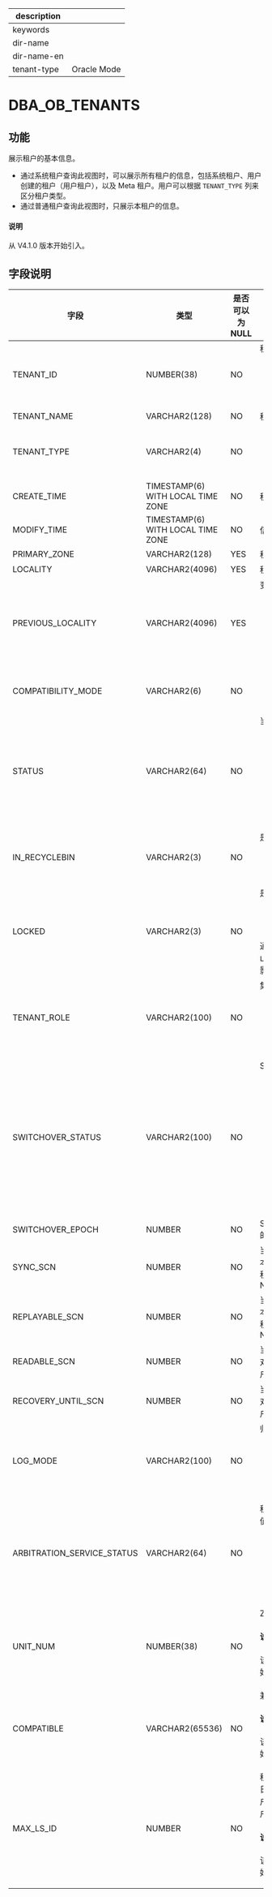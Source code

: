 |description||
|---|---|
|keywords||
|dir-name||
|dir-name-en||
|tenant-type|Oracle Mode|

# DBA_OB_TENANTS

## 功能

展示租户的基本信息。

* 通过系统租户查询此视图时，可以展示所有租户的信息，包括系统租户、用户创建的租户（用户租户），以及 Meta 租户。用户可以根据 `TENANT_TYPE` 列来区分租户类型。
* 通过普通租户查询此视图时，只展示本租户的信息。


<main id="notice" type='explain'>
  <h4>说明</h4>
  <p>从 V4.1.0 版本开始引入。</p>
</main>

## 字段说明

| **字段** | **类型** | **是否可以为 NULL** | **描述** |
| --- | --- | --- | --- |
| TENANT_ID | NUMBER(38) | NO | 租户 ID：<ul><li> 1：系统租户 ID  </li><li> 其他值：用户租户或者 Meta 租户 ID </li></ul>|
| TENANT_NAME | VARCHAR2(128) | NO | 租户名 |
| TENANT_TYPE | VARCHAR2(4) | NO | <ul><li> `SYS` 系统租户  </li><li> `USER` 用户租户 </li><li>`META` Meta租户 </li></ul> |
| CREATE_TIME | TIMESTAMP(6) WITH LOCAL TIME ZONE | NO | 租户创建时间|
| MODIFY_TIME | TIMESTAMP(6) WITH LOCAL TIME ZONE | NO | 信息更新时间|
| PRIMARY_ZONE | VARCHAR2(128) | YES | 租户 Primary Zone|
| LOCALITY | VARCHAR2(4096) | YES | 租户副本分布信息|
| PREVIOUS_LOCALITY | VARCHAR2(4096) | YES | 变更前的 Locality 信息：<ul><li> 如果该值有效，则说明 Locality 变更没有完成  </li><li> NULL 表示没有进行 Locality 变更 </li></ul>|
| COMPATIBILITY_MODE | VARCHAR2(6) | NO | <ul><li>  MySQL 兼容模式 </li><li>  Oracle 兼容模式</li></ul>|
| STATUS | VARCHAR2(64) | NO |  当前租户状态：<ul><li>   `NORMAL`正常状态租户</li><li>`RESTORE` 物理恢复中的租户  </li><li>`CREATING` 正在创建的租户 </li><li> `DROPPING` 正在删除的租户 </li></ul>|
| IN_RECYCLEBIN | VARCHAR2(3) | NO | 是否在回收站中：<ul><li>  `YES` 在回收站中 </li><li> `NO` 不在回收站中 </li></ul>|
| LOCKED | VARCHAR2(3) | NO | 是否是锁定状态：<ul><li>  `YES` 是锁定状态 </li><li>`NO` 不是锁定状态  </li></ul>通过 `ALTER TENANT xxx LOCK&#124;UNLOCK` 命令来影响字段值|
| TENANT_ROLE | VARCHAR2(100) | NO | 集群角色：<ul><li>`PRIMARY` 指主租户   </li><li>  `STANDBY` 指备租户  </li><li> `RESTORE` 指租户处于恢复中 </li></ul>|
| SWITCHOVER_STATUS | VARCHAR2(100) | NO |SWITCHOVER 状态：<ul><li> `SWITCHING TO PRIMARY` 指备切主状态</li><li>`PREPARE FLASHBACK` 指准备 Flashback  状态 </li><li>`FLASHBACK` 指 Flashback 状态 </li><li>`PREPARE SWITCHING TO STANDBY` 指准备主切备状态 </li><li> `SWITCHING TO STANDBY` 指主切备状态 </li></ul> |
| SWITCHOVER_EPOCH | NUMBER | NO | SWITCHOVER/FAILOVER 的唯一标识|
| SYNC_SCN | NUMBER | NO | 当前租户已同步的快照版本，对于系统租户和 Meta 租户无意义，显示为 NULL|
| REPLAYABLE_SCN | NUMBER | NO | 当前租户可回放快照版本，对于系统租户和 Meta 租户无意义，显示为 NULL|
| READABLE_SCN | NUMBER | NO | 当前租户可读快照版本，对于系统租户和 Meta 租户无意义，显示为 NULL|
| RECOVERY_UNTIL_SCN | NUMBER | NO | 当前租户最大恢复位点，对于系统租户和 Meta 租户无意义，显示为 NULL|
| LOG_MODE | VARCHAR2(100) | NO | 归档模式：<ul><li>  `ARCHIVELOG` 指归档模式开启中 </li><li> `NOARCHIVELOG` 指未开启归档模式 </li></ul>|
| ARBITRATION_SERVICE_STATUS | VARCHAR2(64) | NO | 租户的仲裁服务状态，取值如下：<ul><li>ENABLING 指开启中  </li><li>ENABLED 指开启完成 </li><li>DISABLING 指关闭中 </li><li>DISABLED 指关闭完成 </li></ul>|
| UNIT_NUM | NUMBER(38) | NO | Zone 内 Unit 的数量<main id="notice" type='explain'><h4>说明</h4><p>该字段从 V4.2.0 版本开始引入</p></main> |
| COMPATIBLE | VARCHAR2(65536) | NO | 兼容性版本<main id="notice" type='explain'><h4>说明</h4><p>该字段从 V4.2.0 版本开始引入</p></main> |
| MAX_LS_ID  | NUMBER          | NO | 租户曾经存在过的最大的日志流 ID。其中，系统租户和 Meta 租户为 1，用户租户为实际的大小。<main id="notice" type='explain'><h4>说明</h4><p>该字段从 V4.2.0 版本开始引入</p></main> |
